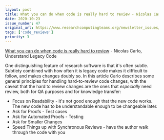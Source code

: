 ```yaml
---
layout: post
title: What you can do when code is really hard to review - Nicolas Carlo, Understand Legacy Code
date: 2020-10-23
issue_number: 47
original_url: https://www.researchcomputingteams.org/newsletter_issues/0047
tags: ['code_reviews']
priority: 3
---
```


<!-- markdownlint-disable MD033 -->
<!-- markdownlint-disable MD041 -->
<!-- markdownlint-disable MD049 -->

[What you can do when code is really hard to review](https://understandlegacycode.com/blog/what-you-can-do-when-code-is-hard-to-review/) - Nicolas Carlo, Understand Legacy Code

One distinguishing feature of research software is that it's often subtle. Subtlety combined with how often it is legacy code makes it difficult to follow, and makes changes doubly so.
In this article Carlo describes some general principles for handling hard-to-review code changes, with the caveat that the hard to review changes are the ones that *especially* need review, both for QA purposes and for knowledge transfer:

- Focus on Readability - it's not good enough that the new code works. The new code has to be understandable enough to be changeable later.
- Ask for Proofs - Test cases
- Ask for Automated Proofs - Testing
- Ask for Smaller Changes
- Speed Things up with Synchronous Reviews - have the author walk through the code with you